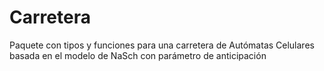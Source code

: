 # Carretera
Paquete con tipos y funciones para una carretera de Autómatas Celulares basada en el modelo de NaSch con parámetro de anticipación
